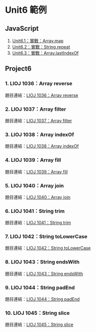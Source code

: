 # Unit6 範例

## JavaScript

1. [Unit6.1：實戰：Array.map](map.js)
2. [Unit6.2：實戰：String.repeat](repeat.js)
3. [Unit6.3：實戰：Array.lastIndexOf](lastIndexOf.js)

## Project6

### 1. LIOJ 1036：Array reverse

題目連結：[LIOJ 1036：Array reverse](https://oj.lidemy.com/problem/1036)

### 2. LIOJ 1037：Array filter

題目連結：[LIOJ 1037：Array filter](https://oj.lidemy.com/problem/1037)

### 3. LIOJ 1038：Array indexOf

題目連結：[LIOJ 1038：Array indexOf](https://oj.lidemy.com/problem/1038)

### 4. LIOJ 1039：Array fill

題目連結：[LIOJ 1039：Array fill](https://oj.lidemy.com/problem/1039)

### 5. LIOJ 1040：Array join

題目連結：[LIOJ 1040：Array join](https://oj.lidemy.com/problem/1040)

### 6. LIOJ 1041：String trim

題目連結：[LIOJ 1041：String trim](https://oj.lidemy.com/problem/1041)

### 7. LIOJ 1042：String toLowerCase

題目連結：[LIOJ 1042：String toLowerCase](https://oj.lidemy.com/problem/1042)

### 8. LIOJ 1043：String endsWith

題目連結：[LIOJ 1043：String endsWith](https://oj.lidemy.com/problem/1043)

### 9. LIOJ 1044：String padEnd

題目連結：[LIOJ 1044：String padEnd](https://oj.lidemy.com/problem/1044)

### 10. LIOJ 1045：String slice

題目連結：[LIOJ 1045：String slice](https://oj.lidemy.com/problem/1045)

